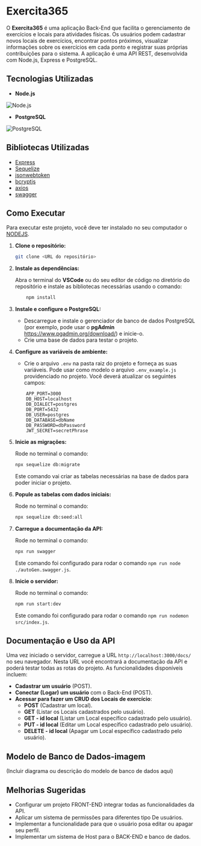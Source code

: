 # Exercita365

O **Exercita365** é uma aplicação Back-End que facilita o gerenciamento de exercícios e locais para atividades físicas. Os usuários podem cadastrar novos locais de exercícios, encontrar pontos próximos, visualizar informações sobre os exercícios em cada ponto e registrar suas próprias contribuições para o sistema. A aplicação é uma API REST, desenvolvida com Node.js, Express e PostgreSQL.

## Tecnologias Utilizadas
- **Node.js**

![Node.js](https://github.com/FuturoDEV-Fitness/carrinho-de-compras-frankosorio4/assets/141787907/46063f9a-53d7-461a-858d-9c8238e6984e)

- **PostgreSQL**

![PostgreSQL](https://github.com/FuturoDEV-Fitness/carrinho-de-compras-frankosorio4/assets/141787907/1d2d047d-3887-4b37-9fa4-d5e07620c1a7)

## Bibliotecas Utilizadas

- [Express](https://expressjs.com/)
- [Sequelize](https://sequelize.org/)
- [jsonwebtoken](https://www.npmjs.com/package/jsonwebtoken)
- [bcryptjs](https://www.npmjs.com/package/bcryptjs)
- [axios](https://axios-http.com/docs/intro)
- [swagger](https://swagger.io/docs/open-source-tools/swagger-ui/development/setting-up/?sbsearch=node)

## Como Executar

Para executar este projeto, você deve ter instalado no seu computador o [NODEJS](https://nodejs.org/en).

1. **Clone o repositório:**

    ```bash
    git clone <URL do repositório>
    ```

2. **Instale as dependências:**

    Abra o terminal do **VSCode** ou do seu editor de código no diretório do repositório e instale as bibliotecas necessárias usando o comando:

    ```bash
        npm install
    ```

3. **Instale e configure o PostgreSQL:**

    - Descarregue e instale o gerenciador de banco de dados PostgreSQL (por exemplo, pode usar o **pgAdmin** https://www.pgadmin.org/download/) e inicie-o.
    - Crie uma base de dados para testar o projeto.

4. **Configure as variáveis de ambiente:**

    - Crie o arquivo `.env` na pasta raiz do projeto e forneça as suas variáveis. Pode usar como modelo o arquivo `.env_example.js` providenciado no projeto. Você deverá atualizar os seguintes campos:

    ```dotenv
        APP_PORT=3000
        DB_HOST=localhost
        DB_DIALECT=postgres
        DB_PORT=5432
        DB_USER=postgres
        DB_DATABASE=dbName
        DB_PASSWORD=dbPassword
        JWT_SECRET=secretPhrase
    ```

5. **Inicie as migrações:**

    Rode no terminal o comando:

    ```bash
    npx sequelize db:migrate
    ```

    Este comando vai criar as tabelas necessárias na base de dados para poder iniciar o projeto.

6. **Popule as tabelas com dados iniciais:**

    Rode no terminal o comando:

    ```bash
    npx sequelize db:seed:all
    ```

7. **Carregue a documentação da API:**

    Rode no terminal o comando:

    ```bash
    npx run swagger
    ```

    Este comando foi configurado para rodar o comando `npm run node ./autoGen.swagger.js`.

8. **Inicie o servidor:**

    Rode no terminal o comando:

    ```bash
    npm run start:dev
    ```

    Este comando foi configurado para rodar o comando `npm run nodemon src/index.js`.

## Documentação e Uso da API

Uma vez iniciado o servidor, carregue a URL `http://localhost:3000/docs/` no seu navegador. Nesta URL você encontrará a documentação da API e poderá testar todas as rotas do projeto. As funcionalidades disponíveis incluem:

- **Cadastrar um usuário** (POST).
- **Conectar (Logar) um usuário** com o Back-End (POST).
- **Acessar para fazer um CRUD dos Locais de exercício**:
    - **POST** (Cadastrar um local).
    - **GET** (Listar os Locais cadastrados pelo usuário).
    - **GET - id local** (Listar um Local específico cadastrado pelo usuário).
    - **PUT - id local** (Editar um Local específico cadastrado pelo usuário).
    - **DELETE - id local** (Apagar um Local específico cadastrado pelo usuário).

## Modelo de Banco de Dados-imagem 

(Incluir diagrama ou descrição do modelo de banco de dados aqui)

## Melhorias Sugeridas

- Configurar um projeto FRONT-END integrar todas as funcionalidades da API.
- Aplicar um sistema de permissões para diferentes tipo De usuários.
- Implementar a funcionalidade para que o usuário posa editar ou apagar seu perfil.
- Implementar um sistema de Host para o BACK-END e banco de dados.
<!-- - Melhorar a lógica de alguns componentes. -->